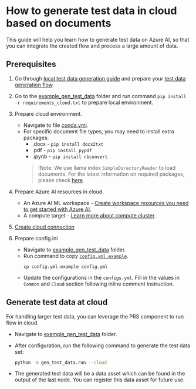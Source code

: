 # How to generate test data in cloud based on documents
This guide will help you learn how to generate test data on Azure AI, so that you can integrate the created flow and process a large amount of data.


## Prerequisites

1. Go through [local test data generation guide](https://github.com/microsoft/promptflow/blob/62125cd5f3ceeefa94f3e5e887ab79e2de8ecc55/docs/how-to-guides/generate-test-data.md) and prepare your [test data generation flow](https://github.com/microsoft/promptflow/blob/62125cd5f3ceeefa94f3e5e887ab79e2de8ecc55/examples/gen_test_data/example_flow/).
2. Go to the [example_gen_test_data](https://github.com/microsoft/promptflow/blob/62125cd5f3ceeefa94f3e5e887ab79e2de8ecc55/examples/gen_test_data) folder and run command `pip install -r requirements_cloud.txt` to prepare local environment.
3. Prepare cloud environment.
    - Navigate to file [conda.yml](https://github.com/microsoft/promptflow/blob/62125cd5f3ceeefa94f3e5e887ab79e2de8ecc55/examples/gen_test_data/conda.yml).
    - For specific document file types, you may need to install extra packages:
      - .docx - `pip install docx2txt`
      - .pdf - `pip install pypdf`
      - .ipynb - `pip install nbconvert`
      > !Note: We use llama index `SimpleDirectoryReader` to load documents. For the latest information on required packages, please check [here](https://docs.llamaindex.ai/en/stable/examples/data_connectors/simple_directory_reader.html).

4. Prepare Azure AI resources in cloud.
    - An Azure AI ML workspace - [Create workspace resources you need to get started with Azure AI](https://learn.microsoft.com/en-us/azure/machine-learning/quickstart-create-resources?view=azureml-api-2).
    - A compute target - [Learn more about compute cluster](https://learn.microsoft.com/en-us/azure/machine-learning/concept-compute-target?view=azureml-api-2).
5. [Create cloud connection](https://microsoft.github.io/promptflow/cloud/azureai/quick-start/index.html#create-necessary-connections)

6. Prepare config.ini
    - Navigate to [example_gen_test_data](https://github.com/microsoft/promptflow/blob/62125cd5f3ceeefa94f3e5e887ab79e2de8ecc55/examples/gen_test_data) folder.
    - Run command to copy [`config.yml.example`](https://github.com/microsoft/promptflow/blob/62125cd5f3ceeefa94f3e5e887ab79e2de8ecc55/examples/gen_test_data/config.yml.example).
        ```
        cp config.yml.example config.yml
        ```
    - Update the configurations in the `configs.yml`. Fill in the values in `Common` and `Cloud` section following inline comment instruction.


## Generate test data at cloud
For handling larger test data, you can leverage the PRS component to run flow in cloud.
- Navigate to [example_gen_test_data](https://github.com/microsoft/promptflow/blob/62125cd5f3ceeefa94f3e5e887ab79e2de8ecc55/examples/gen_test_data) folder.
- After configuration, run the following command to generate the test data set:
  ```bash
  python -m gen_test_data.run --cloud
  ``` 
  
- The generated test data will be a data asset which can be found in the output of the last node. You can register this data asset for future use.
